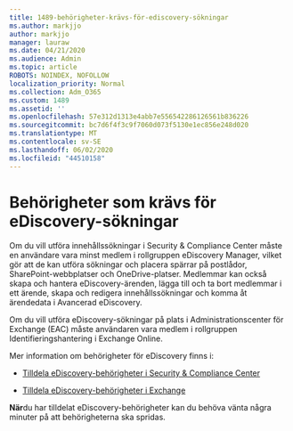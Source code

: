 ```yaml
---
title: 1489-behörigheter-krävs-för-ediscovery-sökningar
ms.author: markjjo
author: markjjo
manager: lauraw
ms.date: 04/21/2020
ms.audience: Admin
ms.topic: article
ROBOTS: NOINDEX, NOFOLLOW
localization_priority: Normal
ms.collection: Adm_O365
ms.custom: 1489
ms.assetid: ''
ms.openlocfilehash: 57e312d1313e4abb7e556542286126561b836226
ms.sourcegitcommit: bc7d6f4f3c9f7060d073f5130e1ec856e248d020
ms.translationtype: MT
ms.contentlocale: sv-SE
ms.lasthandoff: 06/02/2020
ms.locfileid: "44510158"
---
```

# <a name="permissions-required-for-ediscovery-searches"></a>Behörigheter som krävs för eDiscovery-sökningar

Om du vill utföra innehållssökningar i Security & Compliance Center måste en användare vara minst medlem i rollgruppen eDiscovery Manager, vilket gör att de kan utföra sökningar och placera spärrar på postlådor, SharePoint-webbplatser och OneDrive-platser. Medlemmar kan också skapa och hantera eDiscovery-ärenden, lägga till och ta bort medlemmar i ett ärende, skapa och redigera innehållssökningar och komma åt ärendedata i Avancerad eDiscovery.

Om du vill utföra eDiscovery-sökningar på plats i Administrationscenter för Exchange (EAC) måste användaren vara medlem i rollgruppen Identifieringshantering i Exchange Online.

Mer information om behörigheter för eDiscovery finns i: 

- [Tilldela eDiscovery-behörigheter i Security & Compliance Center](https://docs.microsoft.com/microsoft-365/compliance/assign-ediscovery-permissions)

- [Tilldela eDiscovery-behörigheter i Exchange](https://docs.microsoft.com/exchange/security-and-compliance/in-place-ediscovery/assign-ediscovery-permissions)

**När**du har tilldelat eDiscovery-behörigheter kan du behöva vänta några minuter på att behörigheterna ska spridas.
